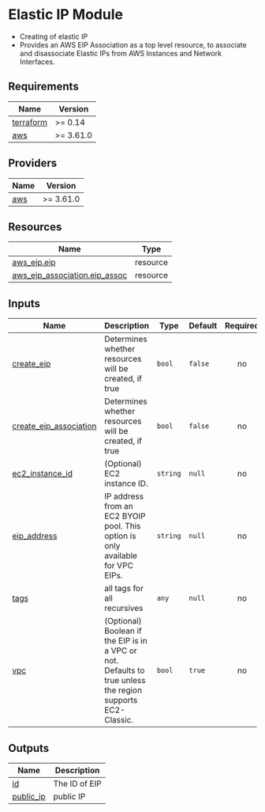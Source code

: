 <!-- BEGIN_TF_DOCS -->
<!-- markdownlint-disable MD033 -->
# Elastic IP Module

- Creating of elastic IP
- Provides an AWS EIP Association as a top level resource, to associate and disassociate Elastic IPs from AWS Instances and Network Interfaces.

## Requirements

| Name | Version |
|------|---------|
| <a name="requirement_terraform"></a> [terraform](#requirement\_terraform) | >= 0.14 |
| <a name="requirement_aws"></a> [aws](#requirement\_aws) | >= 3.61.0 |

## Providers

| Name | Version |
|------|---------|
| <a name="provider_aws"></a> [aws](#provider\_aws) | >= 3.61.0 |


## Resources

| Name | Type |
|------|------|
| [aws_eip.eip](https://registry.terraform.io/providers/hashicorp/aws/latest/docs/resources/eip) | resource |
| [aws_eip_association.eip_assoc](https://registry.terraform.io/providers/hashicorp/aws/latest/docs/resources/eip_association) | resource |

## Inputs

| Name | Description | Type | Default | Required |
|------|-------------|------|---------|:--------:|
| <a name="input_create_eip"></a> [create\_eip](#input\_create\_eip) | Determines whether resources will be created, if true | `bool` | `false` | no |
| <a name="input_create_eip_association"></a> [create\_eip\_association](#input\_create\_eip\_association) | Determines whether resources will be created, if true | `bool` | `false` | no |
| <a name="input_ec2_instance_id"></a> [ec2\_instance\_id](#input\_ec2\_instance\_id) | (Optional) EC2 instance ID. | `string` | `null` | no |
| <a name="input_eip_address"></a> [eip\_address](#input\_eip\_address) | IP address from an EC2 BYOIP pool. This option is only available for VPC EIPs. | `string` | `null` | no |
| <a name="input_tags"></a> [tags](#input\_tags) | all tags for all recursives | `any` | `null` | no |
| <a name="input_vpc"></a> [vpc](#input\_vpc) | (Optional) Boolean if the EIP is in a VPC or not. Defaults to true unless the region supports EC2-Classic. | `bool` | `true` | no |

## Outputs

| Name | Description |
|------|-------------|
| <a name="output_id"></a> [id](#output\_id) | The ID of EIP |
| <a name="output_public_ip"></a> [public\_ip](#output\_public\_ip) | public IP |
<!-- END_TF_DOCS -->